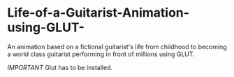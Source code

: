 # Life-of-a-Guitarist-Animation-using-GLUT-
An animation based on a fictional guitarist's life from childhood to becoming a world class guitarist performing in front of millions using GLUT.

*IMPORTANT*
Glut has to be installed.
